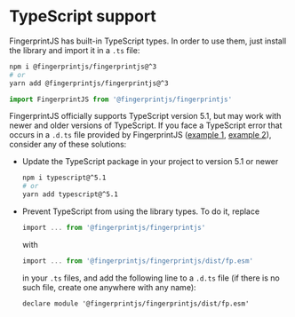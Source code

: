 # TypeScript support

FingerprintJS has built-in TypeScript types.
In order to use them, just install the library and import it in a `.ts` file:

```bash
npm i @fingerprintjs/fingerprintjs@^3
# or
yarn add @fingerprintjs/fingerprintjs@^3
```

```ts
import FingerprintJS from '@fingerprintjs/fingerprintjs'
```

FingerprintJS officially supports TypeScript version 5.1,
but may work with newer and older versions of TypeScript.
If you face a TypeScript error that occurs in a `.d.ts` file provided by FingerprintJS
([example 1](https://github.com/fingerprintjs/fingerprintjs/issues/651), [example 2](https://github.com/fingerprintjs/fingerprintjs/issues/653)),
consider any of these solutions:

- Update the TypeScript package in your project to version 5.1 or newer
    ```bash
    npm i typescript@^5.1
    # or
    yarn add typescript@^5.1
    ```
- Prevent TypeScript from using the library types. To do it, replace
    ```ts
    import ... from '@fingerprintjs/fingerprintjs'
    ```
    with
    ```ts
    import ... from '@fingerprintjs/fingerprintjs/dist/fp.esm'
    ```
    in your `.ts` files, and add the following line to a `.d.ts` file (if there is no such file, create one anywhere with any name):
    ```
    declare module '@fingerprintjs/fingerprintjs/dist/fp.esm'
    ```
